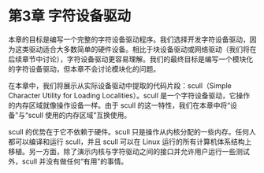 # 第3章 字符设备驱动
本章的目标是编写一个完整的字符设备驱动程序。我们选择开发字符设备驱动，因为这类驱动适合大多数简单的硬件设备。相比于块设备驱动或网络驱动（我们将在后续章节中讨论），字符设备驱动更容易理解。我们的最终目标是编写一个模块化的字符设备驱动，但本章不会讨论模块化的问题。

在本章中，我们将展示从实际设备驱动中提取的代码片段：scull（Simple Character Utility for Loading Localities）。scull 是一个字符设备驱动，它操作的内存区域就像操作设备一样。由于 scull 的这一特性，我们在本章中将“设备”与“scull 使用的内存区域”互换使用。

scull 的优势在于它不依赖于硬件。scull 只是操作从内核分配的一些内存。任何人都可以编译和运行 scull，并且 scull 可以在 Linux 运行的所有计算机体系结构上移植。另一方面，除了演示内核与字符驱动之间的接口并允许用户运行一些测试外，scull 并没有做任何“有用”的事情。
